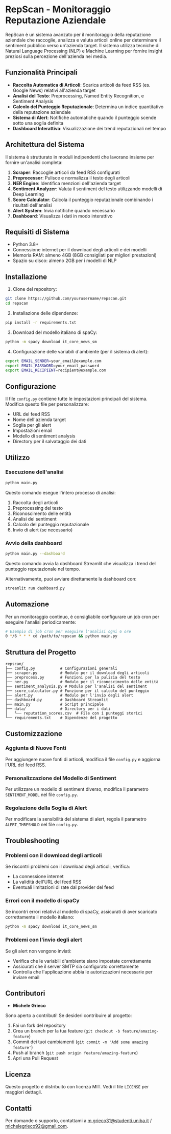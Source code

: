 # RepScan - Monitoraggio Reputazione Aziendale

RepScan è un sistema avanzato per il monitoraggio della reputazione aziendale che raccoglie, analizza e valuta articoli online per determinare il sentiment pubblico verso un'azienda target. Il sistema utilizza tecniche di Natural Language Processing (NLP) e Machine Learning per fornire insight preziosi sulla percezione dell'azienda nei media.

## Funzionalità Principali

- **Raccolta Automatica di Articoli**: Scarica articoli da feed RSS (es. Google News) relativi all'azienda target
- **Analisi del Testo**: Preprocessing, Named Entity Recognition, e Sentiment Analysis
- **Calcolo del Punteggio Reputazionale**: Determina un indice quantitativo della reputazione aziendale
- **Sistema di Alert**: Notifiche automatiche quando il punteggio scende sotto una soglia definita
- **Dashboard Interattiva**: Visualizzazione dei trend reputazionali nel tempo

## Architettura del Sistema

Il sistema è strutturato in moduli indipendenti che lavorano insieme per fornire un'analisi completa:

1. **Scraper**: Raccoglie articoli da feed RSS configurati
2. **Preprocessor**: Pulisce e normalizza il testo degli articoli
3. **NER Engine**: Identifica menzioni dell'azienda target
4. **Sentiment Analyzer**: Valuta il sentiment del testo utilizzando modelli di Deep Learning
5. **Score Calculator**: Calcola il punteggio reputazionale combinando i risultati dell'analisi
6. **Alert System**: Invia notifiche quando necessario
7. **Dashboard**: Visualizza i dati in modo interattivo

## Requisiti di Sistema

- Python 3.8+
- Connessione internet per il download degli articoli e dei modelli
- Memoria RAM: almeno 4GB (8GB consigliati per migliori prestazioni)
- Spazio su disco: almeno 2GB per i modelli di NLP

## Installazione

1. Clone del repository:
```bash
git clone https://github.com/yourusername/repscan.git
cd repscan
```

2. Installazione delle dipendenze:
```bash
pip install -r requirements.txt
```

3. Download del modello italiano di spaCy:
```bash
python -m spacy download it_core_news_sm
```

4. Configurazione delle variabili d'ambiente (per il sistema di alert):
```bash
export EMAIL_SENDER=your_email@example.com
export EMAIL_PASSWORD=your_email_password
export EMAIL_RECIPIENT=recipient@example.com
```

## Configurazione

Il file `config.py` contiene tutte le impostazioni principali del sistema. Modifica questo file per personalizzare:

- URL del feed RSS
- Nome dell'azienda target
- Soglia per gli alert
- Impostazioni email
- Modello di sentiment analysis
- Directory per il salvataggio dei dati

## Utilizzo

### Esecuzione dell'analisi

```bash
python main.py
```

Questo comando esegue l'intero processo di analisi:
1. Raccolta degli articoli
2. Preprocessing del testo
3. Riconoscimento delle entità
4. Analisi del sentiment
5. Calcolo del punteggio reputazionale
6. Invio di alert (se necessario)

### Avvio della dashboard

```bash
python main.py --dashboard
```

Questo comando avvia la dashboard Streamlit che visualizza i trend del punteggio reputazionale nel tempo.

Alternativamente, puoi avviare direttamente la dashboard con:

```bash
streamlit run dashboard.py
```

## Automazione

Per un monitoraggio continuo, è consigliabile configurare un job cron per eseguire l'analisi periodicamente:

```bash
# Esempio di job cron per eseguire l'analisi ogni 6 ore
0 */6 * * * cd /path/to/repscan && python main.py
```

## Struttura del Progetto

```
repscan/
├── config.py           # Configurazioni generali
├── scraper.py          # Modulo per il download degli articoli
├── preprocess.py       # Funzioni per la pulizia del testo
├── ner.py              # Modulo per il riconoscimento delle entità
├── sentiment_analysis.py # Modulo per l'analisi del sentiment
├── score_calculator.py # Funzione per il calcolo del punteggio
├── alert.py            # Modulo per l'invio degli alert
├── dashboard.py        # Dashboard Streamlit
├── main.py             # Script principale
├── data/               # Directory per i dati
│   └── reputation_scores.csv  # File con i punteggi storici
└── requirements.txt    # Dipendenze del progetto
```

## Customizzazione

### Aggiunta di Nuove Fonti

Per aggiungere nuove fonti di articoli, modifica il file `config.py` e aggiorna l'URL del feed RSS.

### Personalizzazione del Modello di Sentiment

Per utilizzare un modello di sentiment diverso, modifica il parametro `SENTIMENT_MODEL` nel file `config.py`.

### Regolazione della Soglia di Alert

Per modificare la sensibilità del sistema di alert, regola il parametro `ALERT_THRESHOLD` nel file `config.py`.

## Troubleshooting

### Problemi con il download degli articoli

Se riscontri problemi con il download degli articoli, verifica:
- La connessione internet
- La validità dell'URL del feed RSS
- Eventuali limitazioni di rate dal provider del feed

### Errori con il modello di spaCy

Se incontri errori relativi al modello di spaCy, assicurati di aver scaricato correttamente il modello italiano:
```bash
python -m spacy download it_core_news_sm
```

### Problemi con l'invio degli alert

Se gli alert non vengono inviati:
- Verifica che le variabili d'ambiente siano impostate correttamente
- Assicurati che il server SMTP sia configurato correttamente
- Controlla che l'applicazione abbia le autorizzazioni necessarie per inviare email

## Contributori

- **Michele Grieco**

Sono aperto a contributi! Se desideri contribuire al progetto:

1. Fai un fork del repository
2. Crea un branch per la tua feature (`git checkout -b feature/amazing-feature`)
3. Commit dei tuoi cambiamenti (`git commit -m 'Add some amazing feature'`)
4. Push al branch (`git push origin feature/amazing-feature`)
5. Apri una Pull Request

## Licenza

Questo progetto è distribuito con licenza MIT. Vedi il file `LICENSE` per maggiori dettagli.

## Contatti

Per domande o supporto, contattami a [m.grieco31@studenti.uniba.it](mailto:m.grieco31@studenti.uniba.itm) / [michelegrieco92@gmail.com](mailto:michelegrieco92@gmail.com).